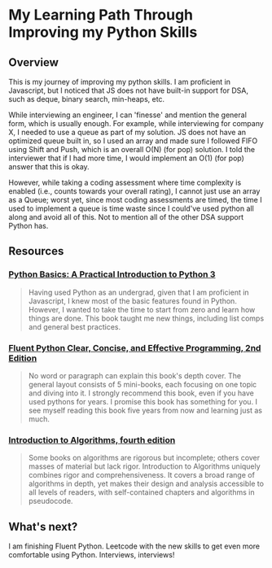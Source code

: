# My Learning Path Through Improving my Python Skills

## Overview
This is my journey of improving my python skills. I am proficient in Javascript, but I noticed that JS does not have built-in support for DSA, such as deque, binary search, min-heaps, etc.

While interviewing an engineer, I can 'finesse' and mention the general form, which is usually enough. For example, while interviewing for company X, I needed to use a queue as part of my solution. JS does not have an optimized queue built in, so I used an array and made sure I followed FIFO  using Shift and Push, which is an overall O(N) (for pop) solution. I told the interviewer that if I had more time, I would implement an O(1) (for pop) answer that this is okay.  

However, while taking a coding assessment where time complexity is enabled (i.e., counts towards your overall rating), I cannot just use an array as a Queue; worst yet, since most coding assessments are timed, the time I used to implement a queue is time waste since I could've used python all along and avoid all of this. Not to mention all of the other DSA support Python has.

## Resources
### [Python Basics: A Practical Introduction to Python 3](https://realpython.com/products/python-basics-book/)
  > Having used Python as an undergrad, given that I am proficient in Javascript, I knew most of the basic features found in Python. However, I wanted to take the time to start from zero and learn how things are done. This book taught me new things, including list comps and general best practices.
  
### [Fluent Python Clear, Concise, and Effective Programming, 2nd Edition](https://www.amazon.com/Fluent-Python-Concise-Effective-Programming/dp/1492056359)
  > No word or paragraph can explain this book's depth cover. The general layout consists of 5 mini-books, each focusing on one topic and diving into it. I strongly recommend this book, even if you have used pythons for years. I promise this book has something for you. I see myself reading this book five years from now and learning just as much. 

### [Introduction to Algorithms, fourth edition](https://www.amazon.com/Introduction-Algorithms-fourth-Thomas-Cormen/dp/026204630X)
  > Some books on algorithms are rigorous but incomplete; others cover masses of material but lack rigor. Introduction to Algorithms uniquely combines rigor and comprehensiveness. It covers a broad range of algorithms in depth, yet makes their design and analysis accessible to all levels of readers, with self-contained chapters and algorithms in pseudocode.

## What's next?
I am finishing Fluent Python. Leetcode with the new skills to get even more comfortable using Python. Interviews, interviews!
